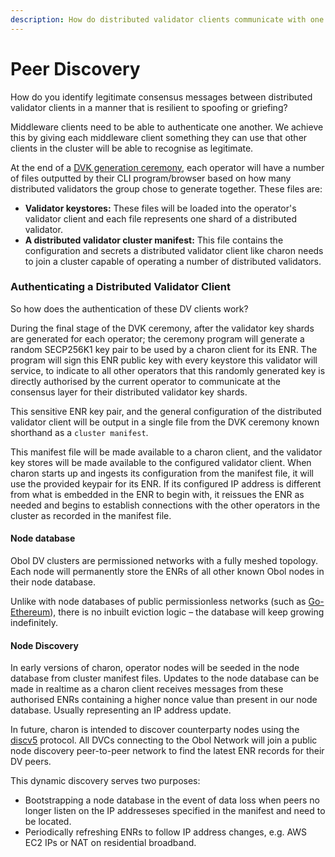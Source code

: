 ```yaml
---
description: How do distributed validator clients communicate with one another securely?
---
```


# Peer Discovery

How do you identify legitimate consensus messages between distributed validator clients in a manner that is resilient to spoofing or griefing?

Middleware clients need to be able to authenticate one another. We achieve this by giving each middleware client something they can use that other clients in the cluster will be able to recognise as legitimate.

At the end of a [DVK generation ceremony](validator-creation.md#stages-of-creating-a-distributed-validator), each operator will have a number of files outputted by their CLI program/browser based on how many distributed validators the group chose to generate together. These files are:

* **Validator keystores:** These files will be loaded into the operator's validator client and each file represents one shard of a distributed validator.
* **A distributed validator cluster manifest:** This file contains the configuration and secrets a distributed validator client like charon needs to join a cluster capable of operating a number of distributed validators.&#x20;

### Authenticating a Distributed Validator Client

So how does the authentication of these DV clients work?

During the final stage of the DVK ceremony, after the validator key shards are generated for each operator; the ceremony program will generate a random SECP256K1 key pair to be used by a charon client for its ENR. The program will sign this ENR public key with every keystore this validator will service, to indicate to all other operators that this randomly generated key is directly authorised by the current operator to communicate at the consensus layer for their distributed validator key shards.&#x20;

This sensitive ENR key pair, and the general configuration of the distributed validator client will be output in a single file from the DVK ceremony known shorthand as a `cluster manifest`.&#x20;

This manifest file will be made available to a charon client, and the validator key stores will be made available to the configured validator client. When charon starts up and ingests its configuration from the manifest file, it will use the provided keypair for its ENR. If its configured IP address is different from what is embedded in the ENR to begin with, it reissues the ENR as needed and begins to establish connections with the other operators in the cluster as recorded in the manifest file.

#### Node database

Obol DV clusters are permissioned networks with a fully meshed topology. Each node will permanently store the ENRs of all other known Obol nodes in their node database.

Unlike with node databases of public permissionless networks (such as [Go-Ethereum](https://pkg.go.dev/github.com/ethereum/go-ethereum@v1.10.13/p2p/enode#DB)), there is no inbuilt eviction logic – the database will keep growing indefinitely.

#### Node Discovery&#x20;

In early versions of charon, operator nodes will be seeded in the node database from cluster manifest files. Updates to the node database can be made in realtime as a charon client receives messages from these authorised ENRs containing a higher nonce value than present in our node database. Usually representing an IP address update.&#x20;

In future, charon is intended to discover counterparty nodes using the [discv5](https://github.com/ethereum/devp2p/blob/master/discv5/discv5.md) protocol. All DVCs connecting to the Obol Network will join a public node discovery peer-to-peer network to find the latest ENR records for their DV peers.

This dynamic discovery serves two purposes:

* Bootstrapping a node database in the event of data loss when peers no longer listen on the IP addresseses specified in the manifest and need to be located.
* Periodically refreshing ENRs to follow IP address changes, e.g. AWS EC2 IPs or NAT on residential broadband.
